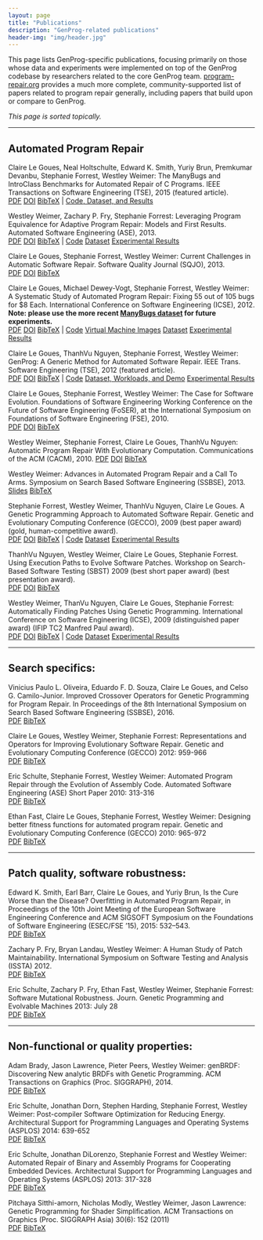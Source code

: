 ```yaml
---
layout: page
title: "Publications"
description: "GenProg-related publications"
header-img: "img/header.jpg"
---
```


This page lists GenProg-specific publications, focusing primarily on those whose
data and experiments were implemented on top of the GenProg codebase by
researchers related to the core GenProg
team.  [program-repair.org](http://program-repair.org/) provides a much more
complete, community-supported list of papers related to program repair
generally, including papers that build upon or compare to GenProg.

*This page is sorted topically.*

---

Automated Program Repair
-------------------------

<a id="tse15"></a>Claire Le Goues, Neal Holtschulte, Edward K. Smith, Yuriy Brun, Premkumar
Devanbu, Stephanie Forrest, Westley Weimer: The ManyBugs and IntroClass
Benchmarks for Automated Repair of C Programs. IEEE Transactions on Software
Engineering (TSE), 2015 (featured article).  
[PDF](https://squareslab.github.io/papers-repo/pdfs/benchmarks-2015-tse-preprint.pdf) 
[DOI](https://doi.org/10.1109/TSE.2015.2454513) 
[BibTeX](https://squareslab.github.io/papers-repo/bib/legoues-tse15.bib) | 
[Code, Dataset, and Results](http://repairbenchmarks.cs.umass.edu/)

<a id="ase13"></a>Westley Weimer, Zachary P. Fry, Stephanie Forrest: Leveraging Program
Equivalence for Adaptive Program Repair: Models and First Results. Automated
Software Engineering (ASE), 2013.  
[PDF](https://squareslab.github.io/papers-repo/pdfs/weimer-ase2013-preprint.pdf) 
[DOI](https://doi.org/10.1109/ASE.2013.6693094) 
[BibTeX](https://squareslab.github.io/papers-repo/bib/) | 
[Code](https://github.com/squaresLab/genprog-code/tree/releases/v3.0)
[Dataset](/experiments/index.html#icse12)
[Experimental Results](http://dijkstra.cs.virginia.edu/genprog/resources/genprog-ase2013-results.zip)

Claire Le Goues, Stephanie Forrest, Westley Weimer: Current Challenges in
Automatic Software Repair. Software Quality Journal (SQJO), 2013.  
[PDF](https://squareslab.github.io/papers-repo/pdfs/weimer-sqj-2013.pdf) 
[DOI](https://doi.org/10.1007/s11219-013-9208-0) 
[BibTeX](https://squareslab.github.io/papers-repo/bib/legoues-sqjo13.bib)

<a id="icse12"></a>Claire Le Goues, Michael Dewey-Vogt, Stephanie Forrest, Westley Weimer: A
Systematic Study of Automated Program Repair: Fixing 55 out of 105 bugs for $8
Each. International Conference on Software Engineering (ICSE), 2012. **Note:
please use the more recent <a href="/experiments/index.html#manybugs">ManyBugs
dataset</a> for future experiments.**  
[PDF](https://squareslab.github.io/papers-repo/pdfs/weimer-icse2012-genprog-preprint.pdf)
[DOI](https://doi.org/10.1109/ICSE.2012.6227211)
[BibTeX](https://squareslab.github.io/papers-repo/bib/legoues-icse12.bib) | 
[Code](https://github.com/squaresLab/genprog-code/tree/releases/v2.0)
[Virtual Machine Images](http://dijkstra.cs.virginia.edu/genprog/resources/genprog_images)
[Dataset](/experiments/index.html#icse12)
[Experimental Results](http://dijkstra.cs.virginia.edu/genprog/resources/genprog-icse2012-results.zip)


<a id="tse12"></a>Claire Le Goues, ThanhVu Nguyen, Stephanie Forrest, Westley Weimer: GenProg: A
Generic Method for Automated Software Repair. IEEE Trans. Software Engineering
(TSE), 2012 (featured article).   
[PDF](https://squareslab.github.io/papers-repo/pdfs/weimer-tse2012-genprog.pdf) 
[DOI](https://doi.org/10.1109/TSE.2011.104)
[BibTeX](https://squareslab.github.io/papers-repo/bib/legoues-tse12.bib) | 
[Code](http://dijkstra.cs.virginia.edu/genprog/resources/genprog-source-v1.tar.gz)
[Dataset, Workloads, and Demo](/experiments/index.html#tse12)
[Experimental Results]()

Claire Le Goues, Stephanie Forrest, Westley Weimer: The Case for Software
Evolution. Foundations of Software Engineering Working Conference on the Future
of Software Engineering (FoSER), at the International Symposium on Foundations
of Software Engineering (FSE), 2010.  
[PDF](https://squareslab.github.io/papers-repo/pdfs/p205-legoues.pdf) 
[DOI](http://doi.acm.org/10.1145/1882362.1882406)
[BibTeX](https://squareslab.github.io/papers-repo/bib/legoues-foser10.bib)

Westley Weimer, Stephanie Forrest, Claire Le Goues, ThanhVu Nguyen: Automatic
Program Repair With Evolutionary Computation. Communications of the ACM (CACM), 2010. 
[PDF](https://squareslab.github.io/papers-repo/pdfs/p109-weimer.pdf) 
[DOI](http://doi.acm.org/10.1145/1735223.1735249)
[BibTeX](https://squareslab.github.io/papers-repo/bib/weimer-cacm10.bib)

Westley Weimer: Advances in Automated Program Repair and a Call To
Arms. Symposium on Search Based Software Engineering (SSBSE), 2013.  
[Slides](https://squareslab.github.io/papers-repo/pdfs/weimer-ssbse2013-presentation.pdf) 
[BibTeX](https://squareslab.github.io/papers-repo/bib/weimer-ssbse13.bib)

Stephanie Forrest, Westley Weimer, ThanhVu Nguyen, Claire Le Goues. A Genetic
Programming Approach to Automated Software Repair. Genetic and Evolutionary
Computing Conference (GECCO), 2009 (best paper award) (gold,
human-competitive award).  
[PDF](https://squareslab.github.io/papers-repo/pdfs/weimer-gecco2009.pdf) 
[DOI](http://doi.acm.org/10.1145/1569901.1570031)
[BibTeX](https://squareslab.github.io/papers-repo/bib/forrest-gecco10.bib) | 
[Code](http://dijkstra.cs.virginia.edu/genprog/resources/genprog-source-v1.tar.gz)
[Dataset](http://dijkstra.cs.virginia.edu/genprog/resources/genprog-benchmarks-2009.tar.gz)
[Experimental Results](http://dijkstra.cs.virginia.edu/genprog/resources/genprog-results-2009.tar.gz)

ThanhVu Nguyen, Westley Weimer, Claire Le Goues, Stephanie Forrest. Using
Execution Paths to Evolve Software Patches. Workshop on Search-Based Software
Testing (SBST) 2009 (best short paper award) (best presentation award).  
[PDF](https://squareslab.github.io/papers-repo/pdfs/nguyen-sbst09.pdf) 
[DOI](http://doi.acm.org/10.1145/1882362.1882406)
[BibTeX](https://squareslab.github.io/papers-repo/bib/nguyen-sbst09.bib)

Westley Weimer, ThanVu Nguyen, Claire Le Goues, Stephanie Forrest: Automatically
Finding Patches Using Genetic Programming. International Conference on Software
Engineering (ICSE), 2009 (distinguished paper award) (IFIP TC2 Manfred
Paul award).  
[PDF](https://squareslab.github.io/papers-repo/pdfs/weimer-icse2009-genprog.pdf) 
[DOI](https://doi.org/10.1109/ICSE.2009.5070536)
[BibTeX](https://squareslab.github.io/papers-repo/bib/weimer-icse09.bib) | 
[Code](http://dijkstra.cs.virginia.edu/genprog/resources/genprog-source-v1.tar.gz)
[Dataset](http://dijkstra.cs.virginia.edu/genprog/resources/genprog-benchmarks-2009.tar.gz)
[Experimental Results](http://dijkstra.cs.virginia.edu/genprog/resources/genprog-results-2009.tar.gz)

---

Search specifics:
-----------------
Vinicius Paulo L. Oliveira, Eduardo F. D. Souza, Claire Le Goues, and Celso
G. Camilo-Junior. Improved Crossover Operators for Genetic Programming for
Program Repair. In Proceedings of the 8th International Symposium on Search
Based Software Engineering (SSBSE), 2016.  
[PDF](https://squareslab.github.io/papers-repo/pdfs/legoues-ssbse16.pdf) 
[BibTeX]()

Claire Le Goues, Westley Weimer, Stephanie Forrest: Representations and
Operators for Improving Evolutionary Software Repair. Genetic and Evolutionary
Computing Conference (GECCO) 2012: 959-966  
[PDF](https://squareslab.github.io/papers-repo/pdfs/genprog-gecco2012-preprint.pdf) [BibTeX]()

Eric Schulte, Stephanie Forrest, Westley Weimer: Automated Program Repair
through the Evolution of Assembly Code. Automated Software Engineering (ASE)
Short Paper 2010: 313-316  
[PDF](https://squareslab.github.io/papers-repo/pdfs/weimer-ase2010-asm-preprint.pdf) [BibTeX]()

Ethan Fast, Claire Le Goues, Stephanie Forrest, Westley Weimer: Designing better
fitness functions for automated program repair. Genetic and Evolutionary
Computing Conference (GECCO) 2010: 965-972  
[PDF](https://squareslab.github.io/papers-repo/pdfs/weimer-gecco2010.pdf) [BibTeX]()

---

Patch quality, software robustness:
-----------------------------------

Edward K. Smith, Earl Barr, Claire Le Goues, and Yuriy Brun, Is the Cure Worse
than the Disease? Overfitting in Automated Program Repair, in Proceedings of the
10th Joint Meeting of the European Software Engineering Conference and ACM
SIGSOFT Symposium on the Foundations of Software Engineering (ESEC/FSE ’15),
2015: 532–543.  
[PDF](https://squareslab.github.io/papers-repo/pdfs/smith15fse.pdf) [BibTeX]()

Zachary P. Fry, Bryan Landau, Westley Weimer: A Human Study of Patch
Maintainability. International Symposium on Software Testing and Analysis
(ISSTA) 2012.  
[PDF](https://squareslab.github.io/papers-repo/pdfs/FryISSTA12_PREPRINT.pdf) [BibTeX]()

Eric Schulte, Zachary P. Fry, Ethan Fast, Westley Weimer, Stephanie Forrest:
Software Mutational Robustness. Journ. Genetic Programming and Evolvable
Machines 2013: July 28  
[PDF](https://squareslab.github.io/papers-repo/pdfs/weimer-gpem2013-robust.pdf) [BibTeX]()

---

Non-functional or quality properties:
-------------------------------------

Adam Brady, Jason Lawrence, Pieter Peers, Westley Weimer: genBRDF: Discovering
New analytic BRDFs with Genetic Programming. ACM Transactions on Graphics
(Proc. SIGGRAPH), 2014.  
[PDF](https://squareslab.github.io/papers-repo/pdfs/brady-siggraph2014.pdf) [BibTeX]()

Eric Schulte, Jonathan Dorn, Stephen Harding, Stephanie Forrest, Westley Weimer:
Post-compiler Software Optimization for Reducing Energy. Architectural Support
for Programming Languages and Operating Systems (ASPLOS) 2014: 639-652  
[PDF](https://squareslab.github.io/papers-repo/pdfs/schulte-asplos2014.pdf) [BibTeX]()

Eric Schulte, Jonathan DiLorenzo, Stephanie Forrest and Westley Weimer:
Automated Repair of Binary and Assembly Programs for Cooperating Embedded
Devices. Architectural Support for Programming Languages and Operating Systems
(ASPLOS) 2013: 317-328  
[PDF](https://squareslab.github.io/papers-repo/pdfs/schulte2013embedded.pdf) [BibTeX]()

Pitchaya Sitthi-amorn, Nicholas Modly, Westley Weimer, Jason Lawrence: Genetic
Programming for Shader Simplification. ACM Transactions on Graphics
(Proc. SIGGRAPH Asia) 30(6): 152 (2011)  
[PDF](https://squareslab.github.io/papers-repo/pdfs/sitthiamorn_siga11.pdf) [BibTeX]()
